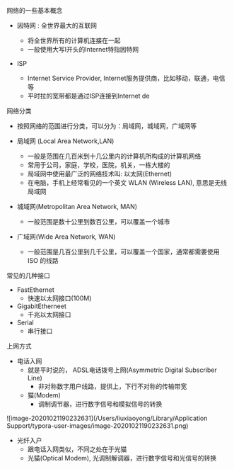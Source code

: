 网络的一些基本概念

- 因特网 : 全世界最大的互联网
  - 将全世界所有的计算机连接在一起
  - 一般使用大写I开头的Internet特指因特网



- ISP
  - Internet Service Provider, Internet服务提供商，比如移动，联通，电信等
  - 平时拉的宽带都是通过ISP连接到Internet de 



网络分类

- 按照网络的范围进行分类，可以分为：局域网，城域网，广域网等



- 局域网 (Local Area Network,LAN)
  - 一般是范围在几百米到十几公里内的计算机所构成的计算机网络
  - 常用于公司，家庭，学校，医院，机关，一栋大楼的
  - 局域网中使用最广泛的网络技术叫: 以太网(Ethernet)
  - 在电脑，手机上经常看见的一个英文 WLAN (Wireless LAN), 意思是无线局域网
- 城域网(Metropolitan Area Network, MAN)
  - 一般范围是数十公里到数百公里，可以覆盖一个城市
- 广域网(Wide Area Network, WAN)
  - 一般范围是几百公里到几千公里，可以覆盖一个国家，通常都需要使用 ISO 的线路



常见的几种接口

- FastEthernet
  - 快速以太网接口(100M)
- GigabitEtherneet
  - 千兆以太网接口
- Serial
  - 串行接口



上网方式

- 电话入网
  - 就是平时说的， ADSL电话拨号上网(Asymmetric Digital Subscriber Line)
    - 非对称数字用户线路，提供上，下行不对称的传输带宽
  - 猫(Modem)
    - 调制调节器，进行数字信号和模拟信号的转换

![image-20201021190232631](/Users/liuxiaoyong/Library/Application Support/typora-user-images/image-20201021190232631.png)



- 光纤入户
  - 跟电话入网类似，不同之处在于光猫
  - 光猫(Optical Modem), 光调制解调器，进行数字信号和光信号的转换